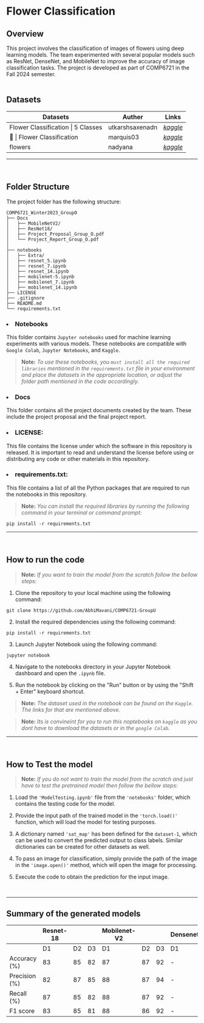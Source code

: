 #  Flower Classification

## Overview
This project involves the classification of images of flowers using deep learning models. The team experimented with several popular models such as ResNet, DenseNet, and MobileNet to improve the accuracy of image classification tasks. The project is developed as part of COMP6721 in the Fall 2024 semester.
<br />
<br />

## Datasets
Datasets | Auther | Links |
| ------------- | --------- | ------------ |
| Flower Classification \| 5 Classes | utkarshsaxenadn | <a href="https://www.kaggle.com/datasets/utkarshsaxenadn/flower-classification-5-classes-roselilyetc">*kaggle*</a> |
| 🌸 \| Flower Classification | marquis03 | <a href="https://www.kaggle.com/datasets/marquis03/flower-classification">*kaggle*</a> |
| flowers | nadyana | <a href="https://www.kaggle.com/datasets/nadyana/flowers">*kaggle*</a> |

<hr />
<br >

## Folder Structure
The project folder has the following structure:

```
COMP6721_Winter2023_GroupO
├── Docs
│   ├── MobileNetV2/  
│   ├── ResNet18/
│   ├── Project_Proposal_Group_O.pdf
│   └── Project_Report_Group_O.pdf
│
├── notebooks
│   ├── Extra/
│   ├── resnet_5.ipynb
│   ├── resnet_7.ipynb
│   ├── resnet_14.ipynb
│   ├── mobilenet-5.ipynb
│   ├── mobilenet_7.ipynb
│   ├── mobilenet_14.ipynb
├── LICENSE
├── .gitignore
├── README.md
└── requirements.txt
```
### <li>Notebooks
This folder contains `Jupyter notebooks` used for machine learning experiments with various models. These notebooks are compatible with `Google Colab`, `Jupyter Notebooks`, and `Kaggle`. 
>**Note:**
>*To use these notebooks, you `must install all the required libraries` mentioned in the ```requirements.txt``` file in your environment and place the datasets in the appropriate location, or adjust the folder path mentioned in the code accordingly.*
  
### <li>Docs
This folder contains all the project documents created by the team. These include the project proposal and the final project report.


### <li>LICENSE:
This file contains the license under which the software in this repository is released. It is important to read and understand the license before using or distributing any code or other materials in this repository.

### <li>requirements.txt:
This file contains a list of all the Python packages that are required to run the notebooks in this repository. 
>**Note:**
>*You can install the required libraries by running the following command in your terminal or command prompt:*
``` 
pip install -r requirements.txt
```

<hr />

<br />

## How to run the code
>**Note:**
> *If you want to train the model from the scratch follow the bellow steps:*

1. Clone the repository to your local machine using the following command:
```
git clone https://github.com/AbhiMavani/COMP6721-GroupU
```
2. Install the required dependencies using the following command:
```
pip install -r requirements.txt
```
3. Launch Jupyter Notebook using the following command:
```
jupyter notebook
```
4. Navigate to the notebooks directory in your Jupyter Notebook dashboard and open the `.ipynb` file.

5. Run the notebook by clicking on the "Run" button or by using the "Shift + Enter" keyboard shortcut.

>**Note:**
>*The dataset used in the notebook can be found on the `Kaggle`. The links for that are mentioned above.*

>**Note:**
>*Its is convineint for you to run this noptebooks on `kaggle` as you dont have to download the datasets or in the `google Colab`.*

<hr />
<br>

## How to Test the model
>**Note:**
> *If you do not want to train the model from the scratch and just have to test the pretrained model then follow the bellow steps:*

1. Load the `'ModelTesting.ipynb'` file from the `'notebooks'` folder, which contains the testing code for the model.

2. Provide the input path of the trained model in the `'torch.load()'` function, which will load the model for testing purposes.

3. A dictionary named `'sat_map'` has been defined for the `dataset-1`, which can be used to convert the predicted output to class labels. Similar dictionaries can be created for other datasets as well.

4. To pass an image for classification, simply provide the path of the image in the `'image.open()'` method, which will open the image for processing.

5. Execute the code to obtain the prediction for the input image.

<br>
<hr />

## Summary of the generated models

|               | Resnet-18 |              |        | Mobilenet-V2 |              |        | Densenet121    |              |        |
| ------------- | --------- | ------------ | ------ | ------------ | ------------ | ------ | --------- | ------------ | ------ |
|               | D1        | D2           | D3     | D1           | D2           | D3     | D1        | D2           | D3     |
| Accuracy (%)  | 83     | 85       | 82  | 87 | 87 | 92 | - | - | - |
| Precision (%) | 82        | 87           | 85     | 88 | 87 | 94 | - | - | - |
| Recall (%)    | 87        | 85           | 82     | 88 | 87 | 92 | - | - | - |
| F1 score      | 83        | 85           | 81     | 88 | 86 | 92 | - | - | - |